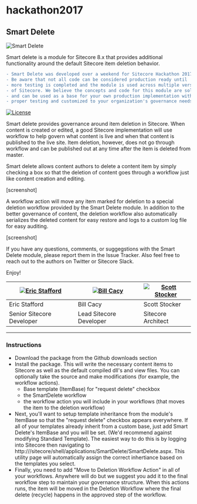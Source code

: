 # hackathon2017

## Smart Delete

![Smart Delete](https://raw.githubusercontent.com/Justice-League-Of-Sitecore/hackathon2017/develop/readme-logo.jpg)

Smart delete is a module for Sitecore 8.x that provides additional functionality around the default Sitecore item deletion behavior. 

```diff
- Smart Delete was developed over a weekend for Sitecore Hackathon 2017
- Be aware that not all code can be considered production ready until
- more testing is completed and the module is used across multiple versions
- of Sitecore. We believe the concepts and code for this module are solid
- and can be used as a base for your own production implementation with 
- proper testing and customized to your organization's governance needs.
```

[![License](https://img.shields.io/badge/license-MIT%20License-brightgreen.svg)](https://opensource.org/licenses/MIT)

Smart delete provides governance around item deletion in Sitecore. When content is created or edited, a good Sitecore implementation will use workflow to help govern what content is live and when that content is published to the live site. Item deletion, however, does not go through workflow and can be published out at any time after the item is deleted from master. 

Smart delete allows content authors to delete a content item by simply checking a box so that the deletion of content goes through a workflow just like content creation and editing.

[screenshot]

A workflow action will move any item marked for deletion to a special deletion workflow provided by the Smart Delete module. In addition to the better governance of content, the deletion workflow also automatically serializes the deleted content for easy restore and logs to a custom log file for easy auditing.

[screenshot]

If you have any questions, comments, or suggegstions with the Smart Delete module, please report them in the Issue Tracker. Also feel free to reach out to the authors on Twitter or Sitecore Slack.

Enjoy!

| [![Eric Stafford](https://avatars2.githubusercontent.com/u/9593511?v=3&s=220)](https://github.com/5up3rman) | [![Bill Cacy](https://pbs.twimg.com/profile_images/718146990484271104/IV--ElH_.jpg)](https://github.com/BillCacy) | [![Scott Stocker](https://avatars0.githubusercontent.com/u/22794?v=3&s=220)](https://github.com/sestocker) |
---|---|---
| Eric Stafford | Bill Cacy | Scott Stocker |
| Senior Sitecore Developer | Lead Sitecore Developer | Sitecore Architect |

---

### Instructions

- Download the package from the Github downloads section
- Install the package. This will write the necessary content items to Sitecore as well as the default compiled dll's and view files. You can optionally take the source and make modifications (for example, the workflow actions).
  - Base template (ItemBase) for "request delete" checkbox
  - the SmartDelete workflow
  - the workflow action you will include in your workflows (that moves the item to the deletion workflow)
- Next, you'll want to setup template inheritance from the module's ItemBase so that the "request delete" checkbox appears everywhere. If all of your templates already inherit from a custom base, just add Smart Delete's ItemBase and you will be set. (We'd recommend against modifying Standard Template). The easiest way to do this is by logging into Sitecore then navigating to http://<sitecore>/sitecore/shell/applications/SmartDelete/SmartDelete.aspx. This utility page will automatically assign the correct inhertiance based on the templates you select.
- Finally, you need to add "Move to Deletion Workflow Action" in all of your workflows. Anywhere will do but we suggest you add it to the final workflow step to maintain your governance structure. When this actions runs, the item will be moved in the Deletion Workflow where the final delete (recycle) happens in the approved step of the workflow.


